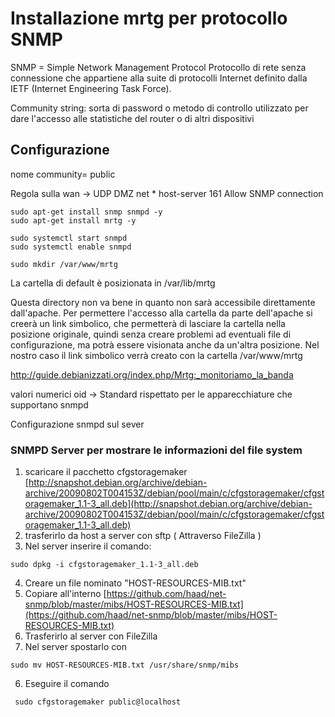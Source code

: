 # Installazione mrtg per protocollo SNMP

SNMP = Simple Network Management Protocol
Protocollo di rete senza connessione che appartiene alla suite di protocolli Internet definito dalla IETF (Internet Engineering Task Force).

Community string: sorta di password o metodo di controllo utilizzato per dare l'accesso alle statistiche del router o di altri dispositivi

## Configurazione 

nome community= public

Regola sulla wan -> UDP DMZ net * host-server 161 Allow SNMP connection
```
sudo apt-get install snmp snmpd -y
sudo apt-get install mrtg -y

sudo systemctl start snmpd
sudo systemctl enable snmpd

sudo mkdir /var/www/mrtg
```

La cartella di default è posizionata in /var/lib/mrtg

Questa directory non va bene in quanto non sarà accessibile direttamente dall'apache.
Per permettere l'accesso alla cartella da parte dell'apache si creerà un link simbolico, che permetterà di lasciare la cartella nella posizione originale, quindi senza creare problemi ad eventuali file di configurazione, ma potrà essere visionata anche da un'altra posizione. Nel nostro caso il link simbolico verrà creato con la cartella /var/www/mrtg

http://guide.debianizzati.org/index.php/Mrtg:_monitoriamo_la_banda


valori numerici oid -> Standard rispettato per le apparecchiature che supportano snmpd

Configurazione snmpd sul sever

### SNMPD Server per mostrare le informazioni del file system

1.  scaricare il pacchetto cfgstoragemaker
[http://snapshot.debian.org/archive/debian-archive/20090802T004153Z/debian/pool/main/c/cfgstoragemaker/cfgstoragemaker_1.1-3_all.deb](http://snapshot.debian.org/archive/debian-archive/20090802T004153Z/debian/pool/main/c/cfgstoragemaker/cfgstoragemaker_1.1-3_all.deb)
2.  trasferirlo da host a server con sftp ( Attraverso FileZilla )
3.  Nel server inserire il comando:
```
sudo dpkg -i cfgstoragemaker_1.1-3_all.deb
```
4. Creare un file nominato "HOST-RESOURCES-MIB.txt" 
5. Copiare all'interno 
 [https://github.com/haad/net-snmp/blob/master/mibs/HOST-RESOURCES-MIB.txt](https://github.com/haad/net-snmp/blob/master/mibs/HOST-RESOURCES-MIB.txt)
 6. Trasferirlo al server con FileZilla
 7. Nel server spostarlo con
 ```
 sudo mv HOST-RESOURCES-MIB.txt /usr/share/snmp/mibs
 ```
6. Eseguire il comando 
```
 sudo cfgstoragemaker public@localhost
```
<!--stackedit_data:
eyJoaXN0b3J5IjpbLTEzOTMyNTgxNCwtMTU2MDY3Njc4OCwxOT
k0MTU2NTA1LC0yMzE0ODAyMzksNjEwNzA3MTM3LDg0NzE2Mzkz
MywyNzIwMzI0MzEsLTgxODU4MDMzNCwtMTQwNTI0MDkyMF19
-->